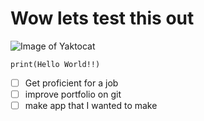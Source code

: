 # Wow lets test this out
![Image of Yaktocat](https://github.com/user-attachments/assets/c63dcbd3-b84b-4bf1-bff4-07ed61d7533a)
```
print(Hello World!!)
```
- [ ] Get proficient for a job
- [ ] improve portfolio on git
- [ ] make app that I wanted to make
